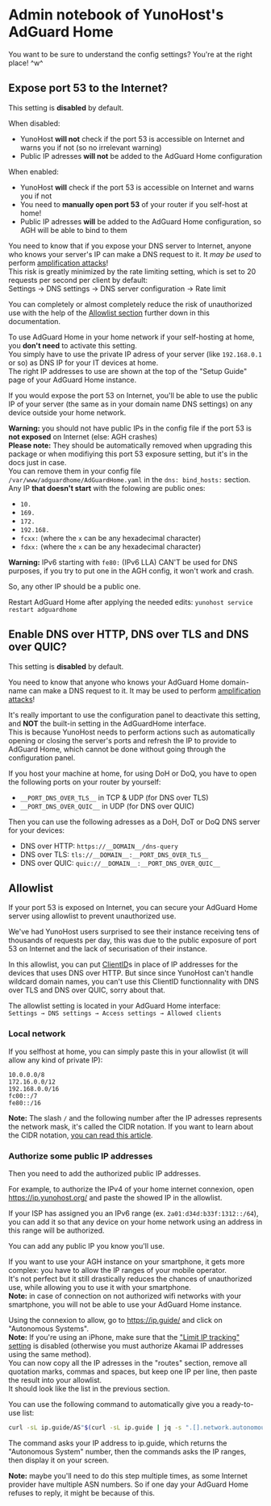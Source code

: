 # Admin notebook of YunoHost's AdGuard Home

You want to be sure to understand the config settings? You're at the right place! ^w^

## Expose port 53 to the Internet?

This setting is **disabled** by default.

When disabled:

- YunoHost **will not** check if the port 53 is accessible on Internet and warns you if not (so no irrelevant warning)
- Public IP adresses **will not** be added to the AdGuard Home configuration

When enabled:

- YunoHost **will** check if the port 53 is accessible on Internet and warns you if not
- You need to **manually open port 53** of your router if you self-host at home!
- Public IP adresses **will** be added to the AdGuard Home configuration, so AGH will be able to bind to them

You need to know that if you expose your DNS server to Internet, anyone who knows your server's IP can make a DNS request to it. It *may be used* to perform [amplification attacks](https://en.wikipedia.org/wiki/Denial-of-service_attack#Amplification)!  
This risk is greatly minimized by the rate limiting setting, which is set to 20 requests per second per client by default:  
Settings → DNS settings → DNS server configuration → Rate limit

You can completely or almost completely reduce the risk of unauthorized use with the help of the [Allowlist section](#allowlist) further down in this documentation.

To use AdGuard Home in your home network if your self-hosting at home, you **don't need** to activate this setting.  
You simply have to use the private IP adress of your server (like `192.168.0.1` or so) as DNS IP for your IT devices at home.  
The right IP addresses to use are shown at the top of the "Setup Guide" page of your AdGuard Home instance.

If you would expose the port 53 on Internet, you'll be able to use the public IP of your server (the same as in your domain name DNS settings) on any device outside your home network.

**Warning:** you should not have public IPs in the config file if the port 53 is **not exposed** on Internet (else: AGH crashes)  
**Please note:** They should be automatically removed when upgrading this package or when modifiying this port 53 exposure setting, but it's in the docs just in case.  
You can remove them in your config file `/var/www/adguardhome/AdGuardHome.yaml` in the `dns: bind_hosts:` section.  
Any IP **that doesn't start** with the folowing are public ones:

- `10.`
- `169.`
- `172.`
- `192.168.`
- `fcxx:` (where the `x` can be any hexadecimal character)
- `fdxx:` (where the `x` can be any hexadecimal character)

**Warning:** IPv6 starting with `fe80:` (IPv6 LLA) CAN'T be used for DNS purposes, if you try to put one in the AGH config, it won't work and crash.

So, any other IP should be a public one.

Restart AdGuard Home after applying the needed edits: `yunohost service restart adguardhome`

## Enable DNS over HTTP, DNS over TLS and DNS over QUIC?

This setting is **disabled** by default.

You need to know that anyone who knows your AdGuard Home domain-name can make a DNS request to it. It may be used to perform [amplification attacks](https://en.wikipedia.org/wiki/Denial-of-service_attack#Amplification)!

It's really important to use the configuration panel to deactivate this setting, and **NOT** the built-in setting in the AdGuardHome interface.  
This is because YunoHost needs to perform actions such as automatically opening or closing the server's ports and refresh the IP to provide to AdGuard Home, which cannot be done without going through the configuration panel.

If you host your machine at home, for using DoH or DoQ, you have to open the following ports on your router by yourself:

- `__PORT_DNS_OVER_TLS__` in TCP & UDP (for DNS over TLS)
- `__PORT_DNS_OVER_QUIC__` in UDP (for DNS over QUIC)

Then you can use the following adresses as a DoH, DoT or DoQ DNS server for your devices:

- DNS over HTTP: `https://__DOMAIN__/dns-query`
- DNS over TLS: `tls://__DOMAIN__:__PORT_DNS_OVER_TLS__`
- DNS over QUIC: `quic://__DOMAIN__:__PORT_DNS_OVER_QUIC__`

## Allowlist

If your port 53 is exposed on Internet, you can secure your AdGuard Home server using allowlist to prevent unauthorized use.

We've had YunoHost users surprised to see their instance receiving tens of thousands of requests per day, this was due to the public exposure of port 53 on Internet and the lack of securisation of their instance.

In this allowlist, you can put [ClientID](https://github.com/AdguardTeam/AdGuardHome/wiki/Clients#clientid)s in place of IP addresses for the devices that uses DNS over HTTP. But since since YunoHost can't handle wildcard domain names, you can't use this ClientID functionnality with DNS over TLS and DNS over QUIC, sorry about that.

The allowlist setting is located in your AdGuard Home interface:  
`Settings → DNS settings → Access settings → Allowed clients`

### Local network

If you selfhost at home, you can simply paste this in your allowlist (it will allow any kind of private IP):

```text
10.0.0.0/8
172.16.0.0/12
192.168.0.0/16
fc00::/7
fe80::/16
```

**Note:** The slash `/` and the following number after the IP adresses represents the network mask, it's called the CIDR notation. If you want to learn about the CIDR notation, [you can read this article](https://whatismyipaddress.com/cidr).

### Authorize some public IP addresses

Then you need to add the authorized public IP addresses.

For example, to authorize the IPv4 of your home internet connexion, open <https://ip.yunohost.org/> and paste the showed IP in the allowlist.

If your ISP has assigned you an IPv6 range (ex. `2a01:d34d:b33f:1312::/64`), you can add it so that any device on your home network using an address in this range will be authorized.

You can add any public IP you know you'll use.

If you want to use your AGH instance on your smartphone, it gets more complex: you have to allow the IP ranges of your mobile operator.  
It's not perfect but it still drastically reduces the chances of unauthorized use, while allowing you to use it with your smartphone.  
**Note:** in case of connection on not authorized wifi networks with your smartphone, you will not be able to use your AdGuard Home instance.

Using the connexion to allow, go to <https://ip.guide/> and click on "Autonomous Systems".  
**Note:** If you're using an iPhone, make sure that the ["Limit IP tracking" setting](https://support.apple.com/guide/iphone/iph499d287c2/ios) is disabled (otherwise you must authorize Akamai IP addresses using the same method).  
You can now copy all the IP adresses in the "routes" section, remove all quotation marks, commas and spaces, but keep one IP per line, then paste the result into your allowlist.  
It should look like the list in the previous section.

You can use the following command to automatically give you a ready-to-use list:

```bash
curl -sL ip.guide/AS"$(curl -sL ip.guide | jq -s ".[].network.autonomous_system.asn")" | jq -s ".[].routes" | sed "/v.*:/d;/\],/d" | tr -d " {]\",}"
```

The command asks your IP address to ip.guide, which returns the "Autonomous System" number, then the commands asks the IP ranges, then display it on your screen.

**Note:** maybe you'll need to do this step multiple times, as some Internet provider have multiple ASN numbers. So if one day your AdGuard Home refuses to reply, it might be because of this.
